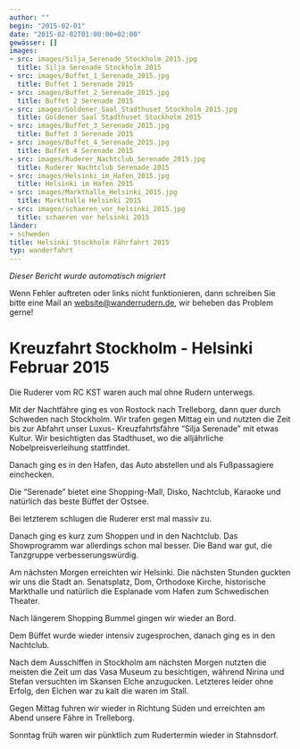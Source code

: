 ```yaml
---
author: ""
begin: "2015-02-01"
date: "2015-02-02T01:00:00+02:00"
gewässer: []
images:
- src: images/Silja_Serenade_Stockholm_2015.jpg
  title: Silja Serenade Stockholm 2015
- src: images/Buffet_1_Serenade_2015.jpg
  title: Buffet 1 Serenade 2015
- src: images/Buffet_2_Serenade_2015.jpg
  title: Buffet 2 Serenade 2015
- src: images/Goldener_Saal_Stadthuset_Stockholm_2015.jpg
  title: Goldener Saal Stadthuset Stockholm 2015
- src: images/Buffet_3_Serenade_2015.jpg
  title: Buffet 3 Serenade 2015
- src: images/Buffet_4_Serenade_2015.jpg
  title: Buffet 4 Serenade 2015
- src: images/Ruderer_Nachtclub_Serenade_2015.jpg
  title: Ruderer Nachtclub Serenade 2015
- src: images/Helsinki_im_Hafen_2015.jpg
  title: Helsinki im Hafen 2015
- src: images/Markthalle_Helsinki_2015.jpg
  title: Markthalle Helsinki 2015
- src: images/schaeren_vor_helsinki_2015.jpg
  title: schaeren vor helsinki 2015
länder:
- schweden
title: Helsinki Stockholm Fährfahrt 2015
typ: wanderfahrt
---
```



*Dieser Bericht wurde automatisch migriert*

Wenn Fehler auftreten oder links nicht funktionieren, dann schreiben Sie bitte eine Mail an website@wanderrudern.de, wir beheben das Problem gerne!



# Kreuzfahrt Stockholm - Helsinki Februar 2015


Die Ruderer vom RC KST waren auch mal ohne Rudern unterwegs.

Mit der Nachtfähre ging es von Rostock nach Trelleborg, dann quer durch Schweden nach Stockholm. Wir trafen gegen Mittag ein und nutzten die Zeit bis zur Abfahrt unser Luxus- Kreuzfahrtsfähre “Silja Serenade” mit etwas Kultur. Wir besichtigten das Stadthuset, wo die alljährliche Nobelpreisverleihung stattfindet.

Danach ging es in den Hafen, das Auto abstellen und als Fußpassagiere einchecken.

Die “Serenade” bietet eine Shopping-Mall, Disko, Nachtclub, Karaoke und natürlich das beste Büffet der Ostsee.

Bei letzterem schlugen die Ruderer erst mal massiv zu.

Danach ging es kurz zum Shoppen und in den Nachtclub. Das Showprogramm war allerdings schon mal besser. Die Band war gut, die Tanzgruppe verbesserungswürdig.

Am nächsten Morgen erreichten wir Helsinki. Die nächsten Stunden guckten wir uns die Stadt an. Senatsplatz, Dom, Orthodoxe Kirche, historische Markthalle und natürlich die Esplanade vom Hafen zum Schwedischen Theater.

Nach längerem Shopping Bummel gingen wir wieder an Bord.

Dem Büffet wurde wieder intensiv zugesprochen, danach ging es in den Nachtclub.

Nach dem Ausschiffen in Stockholm am nächsten Morgen nutzten die meisten die Zeit um das Vasa Museum zu besichtigen, während Nirina und Stefan versuchten im Skansen Elche anzugucken. Letzteres leider ohne Erfolg, den Elchen war zu kalt die waren im Stall.

Gegen Mittag fuhren wir wieder in Richtung Süden und erreichten am Abend unsere Fähre in Trelleborg.

Sonntag früh waren wir pünktlich zum Rudertermin wieder in Stahnsdorf.